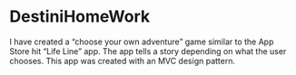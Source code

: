 # DestiniHomeWork
I have created a “choose your own adventure” game similar to the App Store hit “Life Line” app. The app tells a story depending on what the user chooses. This app was created with an MVC design pattern.
